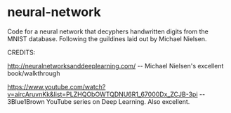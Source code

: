 # neural-network
 Code for a neural network that decyphers handwritten digits from the MNIST database.  Following the guildines laid out by Michael Nielsen.

CREDITS: 

http://neuralnetworksanddeeplearning.com/ -- Michael Nielsen's excellent book/walkthrough

https://www.youtube.com/watch?v=aircAruvnKk&list=PLZHQObOWTQDNU6R1_67000Dx_ZCJB-3pi -- 3Blue1Brown YouTube series on Deep Learning. Also excellent.
